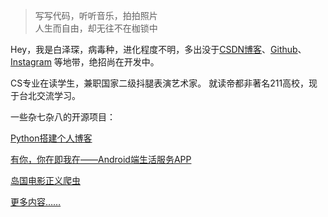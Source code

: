 > 写写代码，听听音乐，拍拍照片  
> 人生而自由，却无往不在枷锁中

Hey，我是白泽琛，病毒种，进化程度不明，多出没于[CSDN博客](http://blog.csdn.net/josephpai)、[Github](http://github.com/JosephPai)、[Instagram](https://www.instagram.com/pak_cham_sun/) 等地带，绝招尚在开发中。

CS专业在读学生，兼职国家二级抖腿表演艺术家。
就读帝都非著名211高校，现于台北交流学习。

一些杂七杂八的开源项目：    </br>    

 [Python搭建个人博客](https://github.com/JosephPai/Python3-Web-Blog)     </br>    
 
 [有你，你在即我在——Android端生活服务APP](https://github.com/JosephPai/WithYou)    </br>    
 
 [岛国电影正义爬虫](https://github.com/JosephPai/1024Video-Crawler)    </br>    
 
 [更多内容……](https://github.com/JosephPai)
